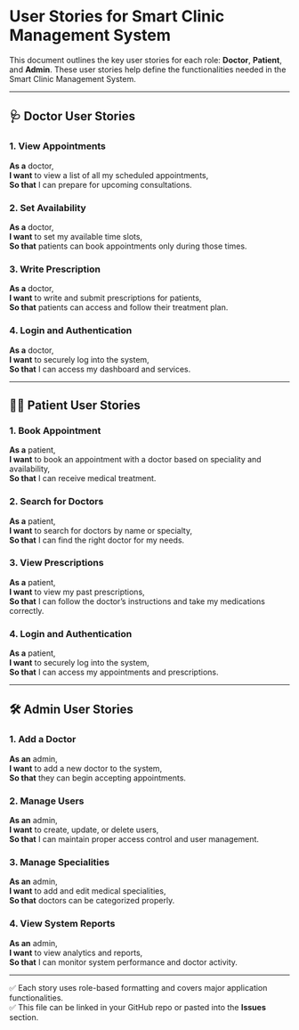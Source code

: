 # User Stories for Smart Clinic Management System

This document outlines the key user stories for each role: **Doctor**, **Patient**, and **Admin**. These user stories help define the functionalities needed in the Smart Clinic Management System.

---

## 🩺 Doctor User Stories

### 1. View Appointments
**As a** doctor,  
**I want** to view a list of all my scheduled appointments,  
**So that** I can prepare for upcoming consultations.

### 2. Set Availability
**As a** doctor,  
**I want** to set my available time slots,  
**So that** patients can book appointments only during those times.

### 3. Write Prescription
**As a** doctor,  
**I want** to write and submit prescriptions for patients,  
**So that** patients can access and follow their treatment plan.

### 4. Login and Authentication
**As a** doctor,  
**I want** to securely log into the system,  
**So that** I can access my dashboard and services.

---

## 👨‍⚕️ Patient User Stories

### 1. Book Appointment
**As a** patient,  
**I want** to book an appointment with a doctor based on speciality and availability,  
**So that** I can receive medical treatment.

### 2. Search for Doctors
**As a** patient,  
**I want** to search for doctors by name or specialty,  
**So that** I can find the right doctor for my needs.

### 3. View Prescriptions
**As a** patient,  
**I want** to view my past prescriptions,  
**So that** I can follow the doctor’s instructions and take my medications correctly.

### 4. Login and Authentication
**As a** patient,  
**I want** to securely log into the system,  
**So that** I can access my appointments and prescriptions.

---

## 🛠️ Admin User Stories

### 1. Add a Doctor
**As an** admin,  
**I want** to add a new doctor to the system,  
**So that** they can begin accepting appointments.

### 2. Manage Users
**As an** admin,  
**I want** to create, update, or delete users,  
**So that** I can maintain proper access control and user management.

### 3. Manage Specialities
**As an** admin,  
**I want** to add and edit medical specialities,  
**So that** doctors can be categorized properly.

### 4. View System Reports
**As an** admin,  
**I want** to view analytics and reports,  
**So that** I can monitor system performance and doctor activity.

---

✅ Each story uses role-based formatting and covers major application functionalities.  
✅ This file can be linked in your GitHub repo or pasted into the **Issues** section.

